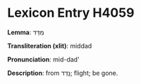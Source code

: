 # Lexicon Entry H4059

**Lemma**: מִדַּד

**Transliteration (xlit)**: middad

**Pronunciation**: mid-dad'

**Description**:
from נָדַד; flight; be gone.
